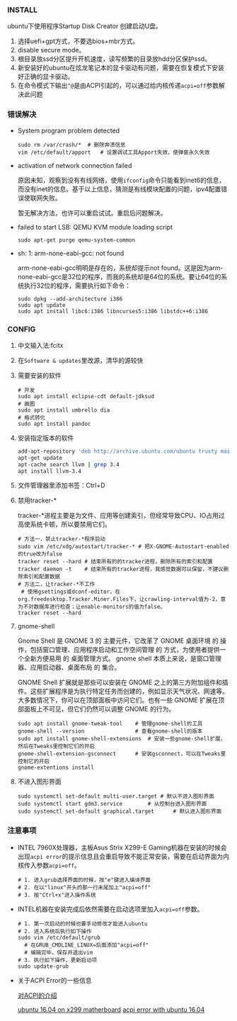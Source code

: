 ### INSTALL

ubuntu下使用程序Startup Disk Creator 创建启动U盘。

1. 选择uefi+gpt方式，不要选bios+mbr方式。
2. disable secure mode。
3. 根目录放ssd分区提升开机速度，读写频繁的目录放hdd分区保护ssd。
4. 新安装好的ubuntu在炫龙笔记本的显卡驱动有问题，需要在恢复模式下安装好正确的显卡驱动。
5. 在命令模式下输出`^@`是由ACPI引起的，可以通过给内核传递`acpi=off`参数解决此问题

### 错误解决

- System program problem detected

  ```
  sudo rm /var/crash/*	# 删除奔溃信息
  vim /etc/default/apport	# 设置调试工具Apport失效，使弹窗永久失效
  ```

- activation of network connection failed

  原因未知，观察到没有有线网络，使用`ifconfig`命令只能看到inet6的信息，而没有inet的信息。基于以上信息，猜测是有线模块配置的问题，ipv4配置错误使联网失败。

  暂无解决方法，也许可以重启试试。重启后问题解决。

- failed to start LSB: QEMU KVM module loading script

  `sudo apt-get purge qemu-system-common`

- sh: 1: arm-none-eabi-gcc: not found

  arm-none-eabi-gcc明明是存在的，系统却提示not found。这是因为arm-none-eabi-gcc是32位的程序，而我的系统却是64位的系统。要让64位的系统执行32位的程序，需要执行如下命令：

  ```
  sudo dpkg --add-architecture i386
  sudo apt update
  sudo apt install libc6:i386 libncurses5:i386 libstdc++6:i386
  ```


### CONFIG

1. 中文输入法:fcitx

2. 在`Software & updates`里改源，清华的源较快

3. 需要安装的软件

   ```shell
   # 开发
   sudo apt install eclipse-cdt default-jdksud
   # 画图
   sudo apt install umbrello dia
   # 格式转化
   sudo apt install pandoc
   ```

4. 安装指定版本的软件

   ```bash
   add-apt-repository 'deb http://archive.ubuntu.com/ubuntu trusty main'
   apt-get update
   apt-cache search llvm | grep 3.4
   apt install llvm-3.4
   ```

5. 文件管理器里添加书签：Ctrl+D

6. 禁用tracker-*

   tracker-*进程主要是为文件、应用等创建索引，但经常导致CPU、IO占用过高使系统卡顿，所以要禁用它们。

   ```
   # 方法一，禁止tracker-*程序启动
   sudo vim /etc/xdg/autostart/tracker-* # 把X-GNOME-Autostart-enabled的true改为false
   tracker reset --hard	# 结束所有的的tracker进程，删除所有的索引和配置
   tracker daemon -t	# 结束所有的tracker进程，我感觉数据可以保留，不建议删除索引和配置数据
   # 方法二，让tracker-*不工作
   	# 使用gsettings或dconf-editor，在org.freedesktop.Tracker.Miner.Files下，让crawling-interval值为-2，意为不对数据库进行检查；让enable-monitors的值为false。
   tracker reset --hard
   ```

7. gnome-shell

   Gnome Shell 是 GNOME 3 的 主要元件，它改革了 GNOME 桌面环境 的 操作，包括窗口管理、应用程序启动和工作空间管理 的 方式，为使用者提供一个全新方便易用 的 桌面管理方式。 gnome shell 本质上来说，是窗口管理器、应用启动器、桌面布局 的 集合。

    GNOME Shell 扩展就是那些可以安装在 GNOME 之上的第三方附加组件和插件。这些扩展程序是为执行特定任务而创建的，例如显示天气状况、网速等。大多数情况下，你可以在顶部面板中访问它们。也有一些 GNOME 扩展在顶部面板上不可见，但它们仍然可以调整 GNOME 的行为。

   ```
   sudo apt install gnome-tweak-tool	# 管理gnome-shell的工具
   gnome-shell --version				# 查看gnome-shell的版本
   sudo apt install gnome-shell-extensions	# 安装一些gnome-shell扩展，然后在Tweaks里控制它们的开启
   gnome-shell-extension-gsconnect		# 安装gsconnect，可以在Tweaks里控制它的开启
   gnome-extentions install 
   ```

8. 不进入图形界面

   ```
   sudo systemctl set-default multi-user.target	# 默认不进入图形界面
   sudo systemctl start gdm3.service		# 从控制台进入图形界面
   sudo systemctl set-default graphical.target		# 默认进入图形界面
   ```

   


### 注意事项

- INTEL 7960X处理器，主板Asus Strix X299-E Gaming机器在安装的时候会出现`acpi error`的提示信息且会重启导致不能正常安装，需要在启动界面为内核传入参数`acpi=off`。

  ```
  # 1. 进入grub选择界面的时候，按"e"键进入编译界面
  # 2. 在以"linux"开头的那一行未尾加上"acpi=off"
  # 3. 按"Ctrl+x"进入操作系统
  ```

  

- INTEL机器在安装完成后依然需要在启动选项里加入`acpi=off`参数。

  ```
  # 1. 第一次启动的时候也要手动修改才能进入ubuntu
  # 2. 进入系统后执行如下操作
  sudo vim /etc/default/grub
  	# 在GRUB_CMDLINE_LINUX=后面添加"acpi=off"
  	# 编辑完毕，保存并退出vim
  # 3. 执行如下操作，更新启动项
  sudo update-grub
  ```

  

- 关于ACPI Error的一些信息

  [对ACPI的介绍](http://www.cnblogs.com/kuwoyidai/archive/2010/08/18/1870471.html)

  [ubuntu 16.04 on x299 matherboard](https://askubuntu.com/questions/953648/error-of-first-installation-ubuntu-16-04-3-on-asus-tuf-x299-mark-2-atx-lga2066-m)
  [acpi error with ubuntu 16.04](https://askubuntu.com/questions/948386/acpi-error-while-installing-ubuntu-16-04-on-dual-boot-with-windows-10)
